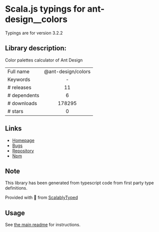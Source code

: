 
# Scala.js typings for ant-design__colors

Typings are for version 3.2.2

## Library description:
Color palettes calculator of Ant Design

|                    |                 |
| ------------------ | :-------------: |
| Full name          | @ant-design/colors |
| Keywords           | - |
| # releases         | 11 |
| # dependents       | 6 |
| # downloads        | 178295 |
| # stars            | 0 |

## Links
- [Homepage](https://github.com/ant-design/ant-design-colors#readme)
- [Bugs](https://github.com/ant-design/ant-design-colors/issues)
- [Repository](https://github.com/ant-design/ant-design-colors)
- [Npm](https://www.npmjs.com/package/%40ant-design%2Fcolors)
    


## Note
This library has been generated from typescript code from first party type definitions.

Provided with :purple_heart: from [ScalablyTyped](https://github.com/oyvindberg/ScalablyTyped)

## Usage
See [the main readme](../../readme.md) for instructions.


